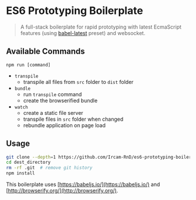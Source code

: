 ES6 Prototyping Boilerplate
=======================================================

> A full-stack boilerplate for rapid prototyping with latest EcmaScript features (using [babel-latest](https://babeljs.io/docs/plugins/preset-latest/) preset) and websocket.

## Available Commands

```
npm run [command]
```

- `transpile`
  * transpile all files from `src` folder to `dist` folder
- `bundle`
  * run `transpile` command
  * create the browserified bundle
- `watch`
  * create a static file server
  * transpile files in `src` folder when changed
  * rebundle application on page load

## Usage

```sh
git clone --depth=1 https://github.com/Ircam-RnD/es6-prototyping-boilerplate.git dest_directory
cd dest_directory
rm -rf .git  # remove git history
npm install
```

This boilerplate uses [https://babeljs.io/](https://babeljs.io/) and [http://browserify.org/](http://browserify.org/).

